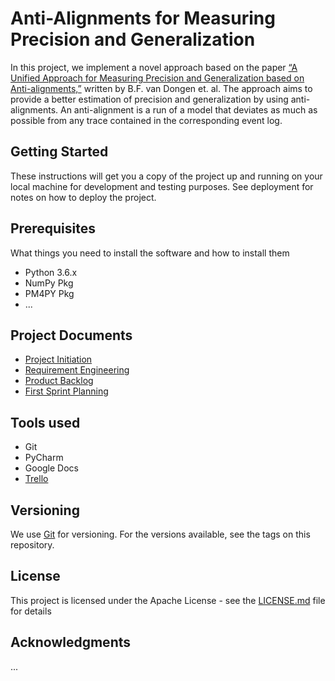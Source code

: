 # Anti-Alignments for Measuring Precision and Generalization
In this project, we implement a novel approach based on the paper [“A Unified Approach for Measuring Precision and Generalization based on Anti-alignments,”](https://hal.archives-ouvertes.fr/hal-01406850)
written by B.F. van Dongen et. al. The approach aims to provide a better estimation of precision and generalization by using ​anti-alignments​.
An anti-alignment is a run of a model that deviates
as much as possible from any trace contained in the corresponding event log.

## Getting Started
These instructions will get you a copy of the project up and running on your local machine for development and testing purposes. See deployment for notes on how to deploy the project.

## Prerequisites
What things you need to install the software and how to install them
- Python 3.6.x
- NumPy Pkg
- PM4PY Pkg
- ...
 
## Project Documents
- [Project Initiation](https://docs.google.com/document/d/1oLLI5VRgAnhYJSnFqGUo7mIAfOkoT9_8A6eRF_x_e0U)
- [Requirement Engineering](https://docs.google.com/document/d/1IWGxKjdESjc_ksnGnQiXLJ6Bh_weoCJkfTBWIwgo4l0)
- [Product Backlog](https://docs.google.com/document/d/1s6g7aWgGWZElVpPh25g8Ad-TbFfWjIPnXyASMs-HxUM)
- [First Sprint Planning](https://docs.google.com/document/d/1s6ShlVVOLqD-Q_3l4SapPAAuPo3X8JIQsJg5T3PnBqs)

## Tools used
- Git
- PyCharm
- Google Docs
- [Trello](https://trello.com/b/DurR2w3x/anti-alignment)

## Versioning
We use [Git](https://git-scm.com/) for versioning. For the versions available, see the tags on this repository.

## License
This project is licensed under the Apache License - see the [LICENSE.md](https://github.com/workprinond/Anti-Alignment/blob/master/LICENSE) file for details

## Acknowledgments
...


